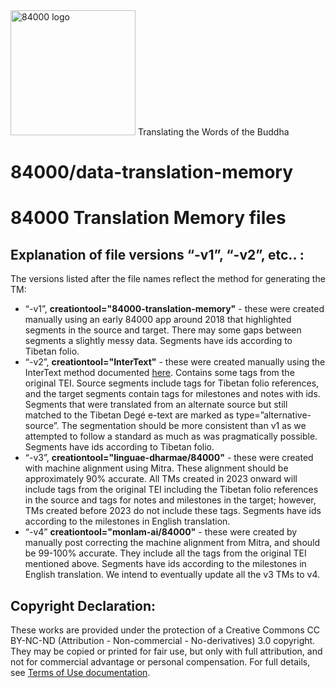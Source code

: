 <img src="https://cached-fe.84000.co/imgs/logo.svg" alt="84000 logo" width="200"/>
Translating the Words of the Buddha

# 84000/data-translation-memory

# 84000 Translation Memory files

## Explanation of file versions “-v1”, “-v2”, etc.. :
The versions listed after the file names reflect the method for generating the TM:
- “-v1”, **creationtool="84000-translation-memory"** - these were created manually using an early 84000 app around 2018 that highlighted segments in the source and target. There may some gaps between segments a slightly messy data. Segments have ids according to Tibetan folio.  
- “-v2”, **creationtool="InterText"** - these were created manually using the InterText method documented [here](https://github.com/84000/translation-memory-resources/wiki/TM-Editor-Guidelines#1-instructions-for-aligning-tms-from-pre-segmented-text-files-using-intertext). Contains some tags from the original TEI. Source segments include tags for Tibetan folio references, and the target segments contain tags for milestones and notes with ids. Segments that were translated from an alternate source but still matched to the Tibetan Degé e-text are marked as type=”alternative-source”. The segmentation should be more consistent than v1 as we attempted to follow a standard as much as was pragmatically possible. Segments have ids according to Tibetan folio.  
- “-v3”, **creationtool="linguae-dharmae/84000"** - these were created with machine alignment using Mitra. These alignment should be approximately 90% accurate. All TMs created in 2023 onward will include tags from the original TEI including the Tibetan folio references in the source and tags for notes and milestones in the target; however, TMs created before 2023 do not include these tags. Segments have ids according to the milestones in English translation.  
- “-v4” **creationtool="monlam-ai/84000"** - these were created by manually post correcting the machine alignment from Mitra, and should be 99-100% accurate. They include all the tags from the original TEI mentioned above. Segments have ids according to the milestones in English translation. We intend to eventually update all the v3 TMs to v4. 

## Copyright Declaration:

These works are provided under the protection of a Creative Commons CC BY-NC-ND (Attribution - Non-commercial - No-derivatives) 3.0 copyright. They may be copied or printed for fair use, but only with full attribution, and not for commercial advantage or personal compensation. For full details, see [Terms of Use documentation](https://github.com/84000/data-tm-alignments/blob/master/Terms_of_Use.md).